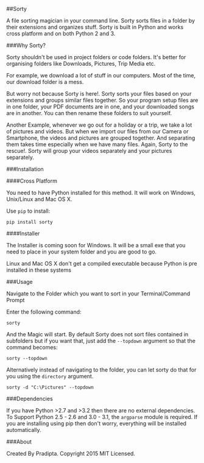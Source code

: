 ##Sorty

A file sorting magician in your command line. Sorty sorts files in a folder by their extensions and organizes stuff. Sorty is built in Python and works cross platform and on both Python 2 and 3. 

###Why Sorty?

Sorty shouldn't be used in project folders or code folders. It's better for organising folders like Downloads, Pictures, Trip Media etc.

For example, we download a lot of stuff in our computers. Most of the time, our download folder is a mess. 

But worry not because Sorty is here!. Sorty sorts your files based on your extensions and groups similar files together. So your program setup files are in one folder, your PDF documents are in one, and your downloaded songs are in another. You can then rename these folders to suit yourself.

Another Example, whenever we go out for a holiday or a trip, we take a lot of pictures and videos. But when we import our files from our Camera or Smartphone, the videos and pictures are grouped together. And separating them takes time especially when we have many files. Again, Sorty to the rescue!. Sorty will group your videos separately and your pictures separately. 

###Installation

####Cross Platform

You need to have Python installed for this method. It will work on Windows, Unix/Linux and Mac OS X.

Use `pip` to install:

```
pip install sorty
```

####Installer

The Installer is coming soon for Windows. It will be a small exe that you need to place in your system folder and you are good to go.

Linux and Mac OS X don't get a compiled executable because Python is pre installed in these systems


###Usage

Navigate to the Folder which you want to sort in your Terminal/Command Prompt

Enter the following command:

```
sorty
```

And the Magic will start. By default Sorty does not sort files contained in subfolders but if you want that, just add the `--topdown` argument so that the command becomes:

```
sorty --topdown
```

Alternatively instead of navigating to the folder, you can let sorty do that for you using the `directory` argument.

```
sorty -d "C:\Pictures" --topdown
```

###Dependencies

If you have Python >2.7 and >3.2 then there are no external dependencies. To Support Python 2.5 - 2.6 and 3.0 - 3.1, the `argparse` module is required. If you are installing using pip then don't worry, everything will be installed automatically.

###About

Created By Pradipta. Copyright 2015 MIT Licensed.